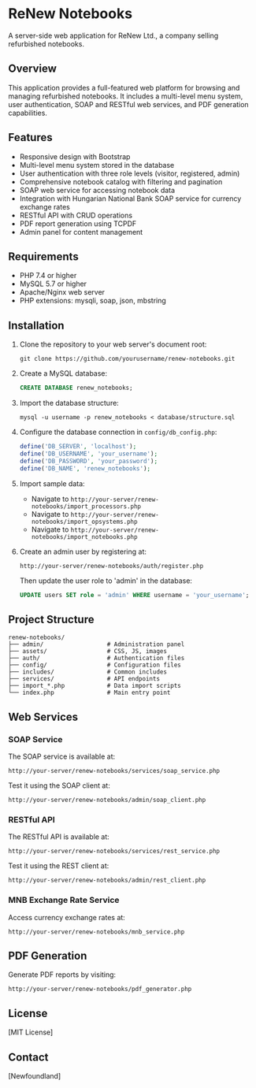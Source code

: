 # ReNew Notebooks

A server-side web application for ReNew Ltd., a company selling refurbished notebooks.

## Overview

This application provides a full-featured web platform for browsing and managing refurbished notebooks. It includes a multi-level menu system, user authentication, SOAP and RESTful web services, and PDF generation capabilities.

## Features

- Responsive design with Bootstrap
- Multi-level menu system stored in the database
- User authentication with three role levels (visitor, registered, admin)
- Comprehensive notebook catalog with filtering and pagination
- SOAP web service for accessing notebook data
- Integration with Hungarian National Bank SOAP service for currency exchange rates
- RESTful API with CRUD operations
- PDF report generation using TCPDF
- Admin panel for content management

## Requirements

- PHP 7.4 or higher
- MySQL 5.7 or higher
- Apache/Nginx web server
- PHP extensions: mysqli, soap, json, mbstring

## Installation

1. Clone the repository to your web server's document root:
   ```
   git clone https://github.com/yourusername/renew-notebooks.git
   ```

2. Create a MySQL database:
   ```sql
   CREATE DATABASE renew_notebooks;
   ```

3. Import the database structure:
   ```
   mysql -u username -p renew_notebooks < database/structure.sql
   ```

4. Configure the database connection in `config/db_config.php`:
   ```php
   define('DB_SERVER', 'localhost');
   define('DB_USERNAME', 'your_username');
   define('DB_PASSWORD', 'your_password');
   define('DB_NAME', 'renew_notebooks');
   ```

5. Import sample data:
   - Navigate to `http://your-server/renew-notebooks/import_processors.php`
   - Navigate to `http://your-server/renew-notebooks/import_opsystems.php`
   - Navigate to `http://your-server/renew-notebooks/import_notebooks.php`

6. Create an admin user by registering at:
   ```
   http://your-server/renew-notebooks/auth/register.php
   ```
   Then update the user role to 'admin' in the database:
   ```sql
   UPDATE users SET role = 'admin' WHERE username = 'your_username';
   ```

## Project Structure

```
renew-notebooks/
├── admin/                  # Administration panel
├── assets/                 # CSS, JS, images
├── auth/                   # Authentication files
├── config/                 # Configuration files
├── includes/               # Common includes
├── services/               # API endpoints
├── import_*.php            # Data import scripts
└── index.php               # Main entry point
```

## Web Services

### SOAP Service

The SOAP service is available at:
```
http://your-server/renew-notebooks/services/soap_service.php
```

Test it using the SOAP client at:
```
http://your-server/renew-notebooks/admin/soap_client.php
```

### RESTful API

The RESTful API is available at:
```
http://your-server/renew-notebooks/services/rest_service.php
```

Test it using the REST client at:
```
http://your-server/renew-notebooks/admin/rest_client.php
```

### MNB Exchange Rate Service

Access currency exchange rates at:
```
http://your-server/renew-notebooks/mnb_service.php
```

## PDF Generation

Generate PDF reports by visiting:
```
http://your-server/renew-notebooks/pdf_generator.php
```

## License

[MIT License]

## Contact

[Newfoundland]